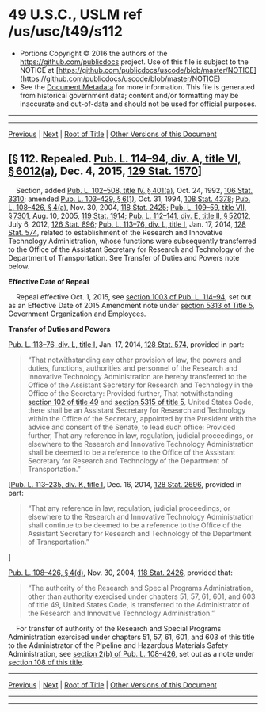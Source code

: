 ---
---

# 49 U.S.C., USLM ref /us/usc/t49/s112

* Portions Copyright © 2016 the authors of the https://github.com/publicdocs project.
  Use of this file is subject to the NOTICE at [https://github.com/publicdocs/uscode/blob/master/NOTICE](https://github.com/publicdocs/uscode/blob/master/NOTICE)
* See the [Document Metadata](././../../../../..//README.md) for more information.
  This file is generated from historical government data; content and/or formatting may be inaccurate and out-of-date and should not be used for official purposes.

----------
----------

[Previous](./../../../../..//us/usc/t49/stI/ch1/m__us_usc_t49_s111.md) | [Next](./../../../../..//us/usc/t49/stI/ch1/m__us_usc_t49_s113.md) | [Root of Title](./../../../../../) | [Other Versions of this Document](https://publicdocs.github.io/go/links?ns=uslm&ref=%2Fus%2Fusc%2Ft49%2Fs112)

## \[§ 112. Repealed. [Pub. L. 114–94, div. A, title VI, § 6012(a)][/us/pl/114/94/s6012/a], Dec. 4, 2015, [129 Stat. 1570][/us/stat/129/1570]\]

    Section, added [Pub. L. 102–508, title IV, § 401(a)][/us/pl/102/508/s401/a], Oct. 24, 1992, [106 Stat. 3310][/us/stat/106/3310]; amended [Pub. L. 103–429, § 6(1)][/us/pl/103/429/s6/1], Oct. 31, 1994, [108 Stat. 4378][/us/stat/108/4378]; [Pub. L. 108–426, § 4(a)][/us/pl/108/426/s4/a], Nov. 30, 2004, [118 Stat. 2425][/us/stat/118/2425]; [Pub. L. 109–59, title VII, § 7301][/us/pl/109/59/s7301], Aug. 10, 2005, [119 Stat. 1914][/us/stat/119/1914]; [Pub. L. 112–141, div. E, title II, § 52012][/us/pl/112/141/s52012], July 6, 2012, [126 Stat. 896][/us/stat/126/896]; [Pub. L. 113–76, div. L, title I][/us/pl/113/76], Jan. 17, 2014, [128 Stat. 574][/us/stat/128/574], related to establishment of the Research and Innovative Technology Administration, whose functions were subsequently transferred to the Office of the Assistant Secretary for Research and Technology of the Department of Transportation. See Transfer of Duties and Powers note below.

 __Effective Date of Repeal__ 

    Repeal effective Oct. 1, 2015, see [section 1003 of Pub. L. 114–94][/us/pl/114/94/s1003], set out as an Effective Date of 2015 Amendment note under [section 5313 of Title 5][/us/usc/t5/s5313], Government Organization and Employees.

 __Transfer of Duties and Powers__ 

[Pub. L. 113–76, div. L, title I][/us/pl/113/76], Jan. 17, 2014, [128 Stat. 574][/us/stat/128/574], provided in part: 

> “That notwithstanding any other provision of law, the powers and duties, functions, authorities and personnel of the Research and Innovative Technology Administration are hereby transferred to the Office of the Assistant Secretary for Research and Technology in the Office of the Secretary:  Provided further, That notwithstanding [section 102 of title 49][/us/usc/t49/s102] and [section 5315 of title 5][/us/usc/t5/s5315], United States Code, there shall be an Assistant Secretary for Research and Technology within the Office of the Secretary, appointed by the President with the advice and consent of the Senate, to lead such office:  Provided further, That any reference in law, regulation, judicial proceedings, or elsewhere to the Research and Innovative Technology Administration shall be deemed to be a reference to the Office of the Assistant Secretary for Research and Technology of the Department of Transportation.”

\[[Pub. L. 113–235, div. K, title I][/us/pl/113/235], Dec. 16, 2014, [128 Stat. 2696][/us/stat/128/2696], provided in part: 

> “That any reference in law, regulation, judicial proceedings, or elsewhere to the Research and Innovative Technology Administration shall continue to be deemed to be a reference to the Office of the Assistant Secretary for Research and Technology of the Department of Transportation.”

\]

[Pub. L. 108–426, § 4(d)][/us/pl/108/426/s4/d], Nov. 30, 2004, [118 Stat. 2426][/us/stat/118/2426], provided that: 

> “The authority of the Research and Special Programs Administration, other than authority exercised under chapters 51, 57, 61, 601, and 603 of title 49, United States Code, is transferred to the Administrator of the Research and Innovative Technology Administration.”

    For transfer of authority of the Research and Special Programs Administration exercised under chapters 51, 57, 61, 601, and 603 of this title to the Administrator of the Pipeline and Hazardous Materials Safety Administration, see [section 2(b) of Pub. L. 108–426][/us/pl/108/426/s2/b], set out as a note under [section 108 of this title][/us/usc/t49/s108].

----------

[Previous](./../../../../..//us/usc/t49/stI/ch1/m__us_usc_t49_s111.md) | [Next](./../../../../..//us/usc/t49/stI/ch1/m__us_usc_t49_s113.md) | [Root of Title](./../../../../../) | [Other Versions of this Document](https://publicdocs.github.io/go/links?ns=uslm&ref=%2Fus%2Fusc%2Ft49%2Fs112)

----------
----------

[/us/pl/114/94/s6012/a]: https://publicdocs.github.io/go/links?ns=uslm&ref=%2Fus%2Fpl%2F114%2F94%2Fs6012%2Fa
[/us/stat/129/1570]: https://publicdocs.github.io/go/links?ns=uslm&ref=%2Fus%2Fstat%2F129%2F1570
[/us/pl/102/508/s401/a]: https://publicdocs.github.io/go/links?ns=uslm&ref=%2Fus%2Fpl%2F102%2F508%2Fs401%2Fa
[/us/stat/106/3310]: https://publicdocs.github.io/go/links?ns=uslm&ref=%2Fus%2Fstat%2F106%2F3310
[/us/pl/103/429/s6/1]: https://publicdocs.github.io/go/links?ns=uslm&ref=%2Fus%2Fpl%2F103%2F429%2Fs6%2F1
[/us/stat/108/4378]: https://publicdocs.github.io/go/links?ns=uslm&ref=%2Fus%2Fstat%2F108%2F4378
[/us/pl/108/426/s4/a]: https://publicdocs.github.io/go/links?ns=uslm&ref=%2Fus%2Fpl%2F108%2F426%2Fs4%2Fa
[/us/stat/118/2425]: https://publicdocs.github.io/go/links?ns=uslm&ref=%2Fus%2Fstat%2F118%2F2425
[/us/pl/109/59/s7301]: https://publicdocs.github.io/go/links?ns=uslm&ref=%2Fus%2Fpl%2F109%2F59%2Fs7301
[/us/stat/119/1914]: https://publicdocs.github.io/go/links?ns=uslm&ref=%2Fus%2Fstat%2F119%2F1914
[/us/pl/112/141/s52012]: https://publicdocs.github.io/go/links?ns=uslm&ref=%2Fus%2Fpl%2F112%2F141%2Fs52012
[/us/stat/126/896]: https://publicdocs.github.io/go/links?ns=uslm&ref=%2Fus%2Fstat%2F126%2F896
[/us/pl/113/76]: https://publicdocs.github.io/go/links?ns=uslm&ref=%2Fus%2Fpl%2F113%2F76
[/us/stat/128/574]: https://publicdocs.github.io/go/links?ns=uslm&ref=%2Fus%2Fstat%2F128%2F574
[/us/pl/114/94/s1003]: https://publicdocs.github.io/go/links?ns=uslm&ref=%2Fus%2Fpl%2F114%2F94%2Fs1003
[/us/usc/t5/s5313]: https://publicdocs.github.io/go/links?ns=uslm&ref=%2Fus%2Fusc%2Ft5%2Fs5313
[/us/pl/113/76]: https://publicdocs.github.io/go/links?ns=uslm&ref=%2Fus%2Fpl%2F113%2F76
[/us/stat/128/574]: https://publicdocs.github.io/go/links?ns=uslm&ref=%2Fus%2Fstat%2F128%2F574
[/us/usc/t49/s102]: https://publicdocs.github.io/go/links?ns=uslm&ref=%2Fus%2Fusc%2Ft49%2Fs102
[/us/usc/t5/s5315]: https://publicdocs.github.io/go/links?ns=uslm&ref=%2Fus%2Fusc%2Ft5%2Fs5315
[/us/pl/113/235]: https://publicdocs.github.io/go/links?ns=uslm&ref=%2Fus%2Fpl%2F113%2F235
[/us/stat/128/2696]: https://publicdocs.github.io/go/links?ns=uslm&ref=%2Fus%2Fstat%2F128%2F2696
[/us/pl/108/426/s4/d]: https://publicdocs.github.io/go/links?ns=uslm&ref=%2Fus%2Fpl%2F108%2F426%2Fs4%2Fd
[/us/stat/118/2426]: https://publicdocs.github.io/go/links?ns=uslm&ref=%2Fus%2Fstat%2F118%2F2426
[/us/pl/108/426/s2/b]: https://publicdocs.github.io/go/links?ns=uslm&ref=%2Fus%2Fpl%2F108%2F426%2Fs2%2Fb
[/us/usc/t49/s108]: https://publicdocs.github.io/go/links?ns=uslm&ref=%2Fus%2Fusc%2Ft49%2Fs108


